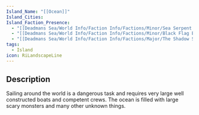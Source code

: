 ```yaml
---
Island_Name: "[[Ocean]]"
Island_Cities: 
Island_Faction_Presence:
  - "[[Deadmans Sea/World Info/Faction Info/Factions/Minor/Sea Serpent's Scourge]]"
  - "[[Deadmans Sea/World Info/Faction Info/Factions/Minor/Black Flag Buccaneers]]"
  - "[[Deadmans Sea/World Info/Faction Info/Factions/Major/The Shadow Syndicate/Saltwater Scoundrels]]"
tags:
  - Island
icon: RiLandscapeLine
---
```

## Description
Sailing around the world is a dangerous task and requires very large well constructed boats and competent crews. The ocean is filled with large scary monsters and many other unknown things. 


